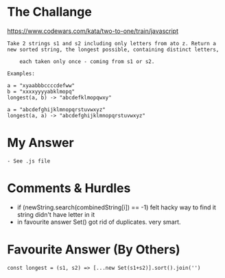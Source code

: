 # The Challange

https://www.codewars.com/kata/two-to-one/train/javascript

```
Take 2 strings s1 and s2 including only letters from ato z. Return a new sorted string, the longest possible, containing distinct letters,

    each taken only once - coming from s1 or s2.

Examples:

a = "xyaabbbccccdefww"
b = "xxxxyyyyabklmopq"
longest(a, b) -> "abcdefklmopqwxy"

a = "abcdefghijklmnopqrstuvwxyz"
longest(a, a) -> "abcdefghijklmnopqrstuvwxyz"
```

# My Answer

```
- See .js file
```

# Comments & Hurdles

- if (newString.search(combinedString[i]) == -1) felt hacky way to find it string didn't have letter in it
- in favourite answer Set() got rid of duplicates. very smart.

# Favourite Answer (By Others)

```
const longest = (s1, s2) => [...new Set(s1+s2)].sort().join('')
```
